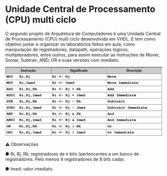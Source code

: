 # Unidade Central de Processamento (CPU) multi ciclo

O segundo projeto de Arquitetura de Computadores é uma Unidade Central de Processamento (CPU) multi ciclo desenvolvida em VHDL. E tem como objetivo juntar e organizar os laboratórios feitos em aula, como manipulação de registradores, datapath, operações lógicos, multiplexadores, entre outros, para assim executar as instruções de Mover, Somar, Subtrair, AND, OR e suas versões com imediato.

![alt text](https://github.com/BrunoSilverio/cpu-multiciclo/blob/main/instrucoes.PNG?raw=true)

:warning: Observações

● Ri, Rj, Rk: registradores de n bits (pertencentes a um banco de registradores. Pelo menos 4 registradores de 8 bits cada).

● Imed: valor imediato.
